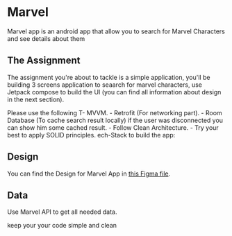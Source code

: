 # Marvel
Marvel app is an android app that allow you to search for Marvel Characters and see details about them

## The Assignment

The assignment you're about to tackle is a simple application, you'll be building 3 screens application to seaarch for marvel characters, use Jetpack compose to build the UI (you can find all information about design in the next section).

Please use the following T- MVVM.
                          - Retrofit (For networking part).
                          - Room Database (To cache search result locally) if the user was disconnected you can show him some cached result.
                          - Follow Clean Architecture.
                          - Try your best to apply SOLID principles.
ech-Stack to build the app:

## Design
You can find the Design for Marvel App in [this Figma file](https://www.figma.com/file/P5pxqm451RvxaJsLaetWGf/Marvel?node-id=0%3A1&t=3O8mdny96GeUJqxK-1).

## Data
Use Marvel API to get all needed data.

keep your your code simple and clean
